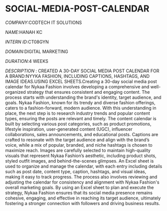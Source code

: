 # SOCIAL-MEDIA-POST-CALENDAR

*COMPANY*:CODTECH IT SOLUTIONS

*NAME*:HANAH KC

*INTERN ID*:CT08GYN

*DOMAIN*:DIGITAL MARKETING

*DURATION*:4 WEEKS

*DESCRIPTION* : CREATED A 30-DAY SOCIAL MEDIA POST
CALENDAR FOR A BRAND:NYYKA FASHION, INCLUDING
CAPTIONS, HASHTAGS, AND IMAGE
IDEAS.USING EXCEL SHEETS.Creating a 30-day social media post calendar for Nykaa Fashion involves developing a comprehensive and well-organized strategy that ensures consistent and engaging content. The process starts with understanding the brand's identity, target audience, and goals. Nykaa Fashion, known for its trendy and diverse fashion offerings, caters to a fashion-forward, modern audience. With this understanding in place, the next step is to research industry trends and popular content types, ensuring the posts are relevant and timely. The content calendar is built by selecting various post categories, such as product promotions, lifestyle inspiration, user-generated content (UGC), influencer collaborations, sales announcements, and educational posts. Captions are crafted to resonate with the target audience and align with the brand’s voice, while a mix of popular, branded, and niche hashtags is chosen to maximize reach. Images are carefully selected to maintain high-quality visuals that represent Nykaa Fashion’s aesthetic, including product shots, styled outfit images, and behind-the-scenes glimpses. An Excel sheet is used to organize and manage the calendar, with each entry including details such as post date, content type, caption, hashtags, and visual ideas, making it easy to track progress. The process also involves reviewing and adjusting the calendar for consistency and alignment with Nykaa Fashion's overall marketing goals. By using an Excel sheet to plan and execute the strategy, Nykaa Fashion ensures that its social media presence remains cohesive, engaging, and effective in reaching its target audience, ultimately fostering a stronger connection with followers and driving business results.
